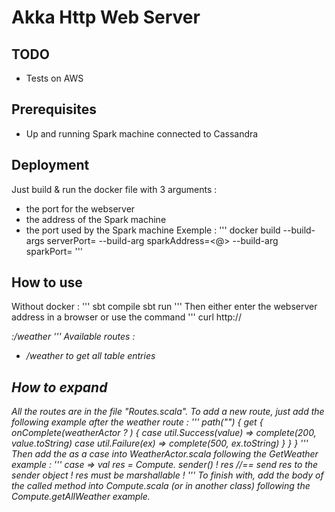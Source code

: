 # Akka Http Web Server

## TODO

* Tests on AWS

## Prerequisites

* Up and running Spark machine connected to Cassandra

## Deployment

Just build & run the docker file with 3 arguments : 
* the port for the webserver
* the address of the Spark machine
* the port used by the Spark machine
Exemple :
'''
docker build --build-args serverPort=<port> --build-arg sparkAddress=<@> --build-arg sparkPort=<port>
'''

## How to use
Without docker :
'''
sbt compile
sbt run
'''
Then either enter the webserver address in a browser or use the command 
'''
curl http://<address>:<port>/weather
'''
Available routes :
* /weather to get all table entries

## How to expand
All the routes are in the file "Routes.scala". To add a new route, just add the following example after the weather route :
'''
path("<a new path>") {
    get {
        onComplete(weatherActor ? <method to call>) {
        	case util.Success(value) => complete(200, value.toString)
        	case util.Failure(ex) => complete(500, ex.toString)
    	}
    }
}
'''
Then add the <method to call> as a case into WeatherActor.scala following the GetWeather example :
'''
case <method to call> =>
      val res = Compute.<a method>
      sender() ! res  //== send res to the sender object ! res must be marshallable !
'''
To finish with, add the body of the called method into Compute.scala (or in another class) following the Compute.getAllWeather example.